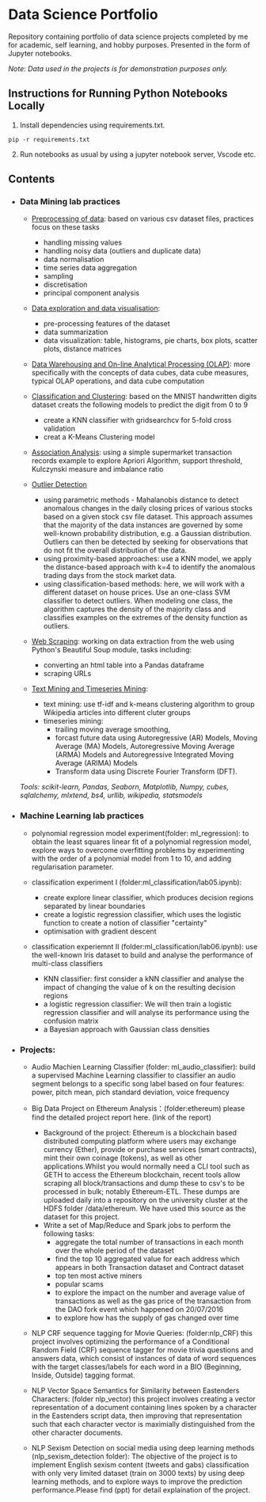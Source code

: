 # Data Science Portfolio
Repository containing portfolio of data science projects completed by me for academic, self learning, and hobby purposes. Presented in the form of Jupyter notebooks.

_Note: Data used in the projects is for demonstration purposes only._

## Instructions for Running Python Notebooks Locally
1. Install dependencies using requirements.txt.
```
pip -r requirements.txt
```
2. Run notebooks as usual by using a jupyter notebook server, Vscode etc.

## Contents
- ### Data Mining lab practices
    - [Preprocessing of data](https://github.com/dandi0220/data-science-portfolio/blob/main/data_preprocess/Lab02_V2.ipynb): based on various csv dataset files, practices focus on these tasks
        - handling missing values 
        - handling noisy data (outliers and duplicate data) 
        - data normalisation 
        - time series data aggregation
        - sampling
        - discretisation
        - principal component analysis

    - [Data exploration and data visualisation](https://github.com/dandi0220/data-science-portfolio/blob/main/data_vis/Lab03.ipynb): 
        - pre-processing features of the dataset
        - data summarization
        - data visualization: table, histograms, pie charts, box plots, scatter plots, distance matrices

    - [Data Warehousing and On-line Analytical Processing (OLAP)](https://github.com/dandi0220/data-science-portfolio/blob/main/data_warehouse/Lab04.ipynb): more specifically with the concepts of data cubes, data cube measures, typical OLAP operations, and data cube computation

    - [Classification and Clustering](https://github.com/dandi0220/data-science-portfolio/blob/main/ml_knn_kmeans/Lab05.ipynb): based on the MNIST handwritten digits dataset creats the following models to predict the digit from 0 to 9
        - create a KNN classifier with gridsearchcv for 5-fold cross validation
        - creat a K-Means Clustering model

    -  [Association Analysis](https://github.com/dandi0220/data-science-portfolio/blob/main/association_analysis/association_analysis.ipynb): using a simple supermarket transaction records example to explore Apriori Algorithm, support threshold,  Kulczynski measure and imbalance ratio

    - [Outlier Detection](https://github.com/dandi0220/data-science-portfolio/blob/main/outlier_detection/Lab07.ipynb)
        - using parametric methods - Mahalanobis distance to detect anomalous changes in the daily closing prices of various stocks based on a given stock csv file dataset. This approach assumes that the majority of the data instances are governed by some well-known probability distribution, e.g. a Gaussian distribution. Outliers can then be detected by seeking for observations that do not fit the overall distribution of the data.
        - using proximity-based approaches: use a KNN model, we apply the distance-based approach with k=4 to identify the anomalous trading days from the stock market data. 
        - using classification-based methods: here, we will work with a different dataset on house prices. Use an one-class SVM classifier to detect outliers. When modeling one class, the algorithm captures the density of the majority class and classifies examples on the extremes of the density function as outliers.
    
    - [Web Scraping](https://github.com/dandi0220/data-science-portfolio/blob/main/web_scraping/Lab08.ipynb): working on data extraction from the web using Python's Beautiful Soup module, tasks including:
        - converting an html table into a Pandas dataframe
        - scraping URLs

    - [Text Mining and Timeseries Mining](https://github.com/dandi0220/data-science-portfolio/blob/main/time_series/Lab09.ipynb): 
        - text mining: use tf-idf and k-means clustering algorithm to group Wikipedia articles into different cluter groups
        - timeseries mining: 
            - trailing moving average smoothing, 
            - forcast future data using Autoregressive (AR) Models, Moving Average (MA) Models, Autoregressive Moving Average (ARMA) Models and Autoregressive Integrated Moving Average (ARIMA) Models
            - Transform data using Discrete Fourier Transform (DFT). 

    _Tools: scikit-learn, Pandas, Seaborn, Matplotlib, Numpy, cubes, sqlalchemy, mlxtend, bs4, urllib, wikipedia, statsmodels_

- ### Machine Learning lab practices
    -  polynomial regression model experiment(folder: ml_regression): to obtain the least squares linear fit of a polynomial regression model,  explore ways to overcome overfitting problems by experimenting with the order of a polynomial model from 1 to 10, and adding regularisation parameter. 

    - classification experiment I (folder:ml_classification/lab05.ipynb): 
        - create explore linear classifier,  which produces decision regions separated by linear boundaries
        - create a logistic regression classifier, which uses the logistic function to create a notion of classifier "certainty"
        - optimisation with gradient descent
    - classification experiemnt II (folder:ml_classification/lab06.ipynb): use the well-known Iris dataset to build and analyse the performance of multi-class classifiers
        - KNN classifier: first consider a kNN classifier and analyse the impact of changing the value of k on the resulting decision regions
        - a logistic regression classifier:  We will then train a logistic regression classifier and will analyse its performance using the confusion matrix
        - a Bayesian approach with Gaussian class densities

- ### Projects:
    - Audio Machien Learning Classifier (folder: ml_audio_classifier): build a supervised Machine Learning classifier to classifier an audio segment belongs to a specific song label based on four features: power, pitch mean, pich standard deviation, voice frequency

    - Big Data Project on Ethereum Analysis：(folder:ethereum) please find the detailed project report here. (link of the report)
        - Background of the project: Ethereum is a blockchain based distributed computing platform where users may exchange currency (Ether), provide or purchase services (smart contracts), mint their own coinage (tokens), as well as other applications.Whilst you would normally need a CLI tool such as GETH to access the Ethereum blockchain, recent tools allow scraping all block/transactions and dump these to csv's to be processed in bulk; notably Ethereum-ETL. These dumps are uploaded daily into a repository on the university cluster at the HDFS folder /data/ethereum. We have used this source as the dataset for this project.
        - Write a set of Map/Reduce and Spark jobs to perform the following tasks:
            - aggregate the total number of transactions in each month over the whole period of the dataset
            - find the top 10 aggregated value for each address which appears in both Transaction dataset and Contract dataset
            - top ten most active miners    
            - popular scams
            - to explore the impact on the number and average value of transactions as well as the gas price of the transaction from the DAO fork event which happened on 20/07/2016
            - to explore how has the supply of gas changed over time

    
    - NLP CRF sequence tagging for Movie Queries: (folder:nlp_CRF) this project involves optimizing the performance of a Conditional Random Field (CRF) sequence tagger for movie trivia questions and answers data, which consist of instances of data of word sequences with the target classes/labels for each word in a BIO (Beginning, Inside, Outside) tagging format.

    - NLP Vector Space Semantics for Similarity between Eastenders Characters: (folder nlp_vector) this project involves creating a vector representation of a document containing lines spoken by a character in the Eastenders script data, then improving that representation such that each character vector is maximially distinguished from the other character documents. 

    - NLP Sexism Detection on social media using deep learning methods (nlp_sexism_detection folder): The objective of the project is to implement English sexism content (tweets and gabs) classification with only very limited dataset (train on 3000 texts) by using deep learning methods, and to explore ways to improve the prediction performance.Please find (ppt) for detail explaination of the project. 







